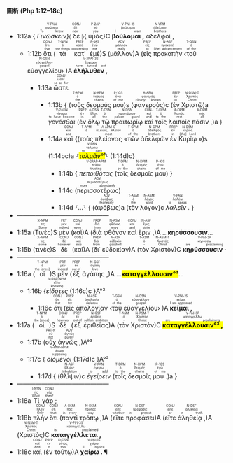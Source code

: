 #### 圖析 (Php 1:12–18c)
- <rt>1:12a</rt> { <RUBY><ruby><ruby><em>Γινώσκειν</em><rt>To know</rt></ruby><rt>γινώσκω</rt></ruby><rt>V-PAN</rt></RUBY>}⦇ <RUBY><ruby><ruby>δὲ<rt>now</rt></ruby><rt>δέ</rt></ruby><rt>CONJ</rt></RUBY> ⦈{ <RUBY><ruby><ruby>ὑμᾶς<rt>you</rt></ruby><rt>σύ</rt></ruby><rt>P-2AP</rt></RUBY>}C <RUBY><ruby><ruby><strong>βούλομαι ,</strong><rt>I want</rt></ruby><rt>βούλομαι</rt></ruby><rt>V-PNI-1S</rt></RUBY> <RUBY><ruby><ruby>ἀδελφοί ,<rt>brothers</rt></ruby><rt>ἀδελφός</rt></ruby><rt>N-VPM</rt></RUBY> 
	- <rt>1:12b</rt> <RUBY><ruby><ruby>ὅτι<rt>that</rt></ruby><rt>ὅτι</rt></ruby><rt>CONJ</rt></RUBY> (<RUBY><ruby><ruby>τὰ<rt>the things</rt></ruby><rt>ὁ</rt></ruby><rt>T-NPN</rt></RUBY> <RUBY><ruby><ruby>κατ᾽<rt>concerning</rt></ruby><rt>κατά</rt></ruby><rt>PREP</rt></RUBY> <RUBY><ruby><ruby>ἐμὲ<rt>me</rt></ruby><rt>ἐγώ</rt></ruby><rt>P-1AS</rt></RUBY>)S (<RUBY><ruby><ruby>μᾶλλον<rt>really</rt></ruby><rt>μᾶλλον</rt></ruby><rt>ADV</rt></RUBY>)A (<RUBY><ruby><ruby>εἰς<rt>to</rt></ruby><rt>εἰς</rt></ruby><rt>PREP</rt></RUBY> <RUBY><ruby><ruby>προκοπὴν<rt>[the] advancement</rt></ruby><rt>προκοπή</rt></ruby><rt>N-ASF</rt></RUBY> ‹<RUBY><ruby><ruby>τοῦ<rt>of the</rt></ruby><rt>ὁ</rt></ruby><rt>T-GSN</rt></RUBY> <RUBY><ruby><ruby>εὐαγγελίου<rt>gospel</rt></ruby><rt>εὐαγγέλιον</rt></ruby><rt>N-GSN</rt></RUBY>› )A <RUBY><ruby><ruby><strong>ἐλήλυθεν ,</strong><rt>have turned out</rt></ruby><rt>ἔρχομαι</rt></ruby><rt>V-2RAI-3S</rt></RUBY> 
		- <rt>1:13a</rt> <RUBY><ruby><ruby>ὥστε<rt>so as for</rt></ruby><rt>ὥστε</rt></ruby><rt>CONJ</rt></RUBY> 
			- <rt>1:13b</rt> { (<RUBY><ruby><ruby>τοὺς<rt>the</rt></ruby><rt>ὁ</rt></ruby><rt>T-APM</rt></RUBY> <RUBY><ruby><ruby>δεσμούς<rt>chains</rt></ruby><rt>δεσμός</rt></ruby><rt>N-APM</rt></RUBY> <RUBY><ruby><ruby>μου<rt>of me</rt></ruby><rt>ἐγώ</rt></ruby><rt>P-1GS</rt></RUBY>)s (<RUBY><ruby><ruby>φανεροὺς<rt>clearly known</rt></ruby><rt>φανερός</rt></ruby><rt>A-APM</rt></RUBY>)c (<RUBY><ruby><ruby>ἐν<rt>in</rt></ruby><rt>ἐν</rt></ruby><rt>PREP</rt></RUBY> <RUBY><ruby><ruby>Χριστῷ<rt>Christ</rt></ruby><rt>Χριστός</rt></ruby><rt>N-DSM-T</rt></RUBY>)a <RUBY><ruby><ruby><em>γενέσθαι</em><rt>to have become</rt></ruby><rt>γίνομαι</rt></ruby><rt>V-2ADN</rt></RUBY> (<RUBY><ruby><ruby>ἐν<rt>in</rt></ruby><rt>ἐν</rt></ruby><rt>PREP</rt></RUBY> <RUBY><ruby><ruby>ὅλῳ<rt>all</rt></ruby><rt>ὅλος</rt></ruby><rt>A-DSN</rt></RUBY> <RUBY><ruby><ruby>τῷ<rt>the</rt></ruby><rt>ὁ</rt></ruby><rt>T-DSN</rt></RUBY> <RUBY><ruby><ruby>πραιτωρίῳ<rt>palace guard</rt></ruby><rt>πραιτώριον</rt></ruby><rt>N-DSN</rt></RUBY> <RUBY><ruby><ruby>καὶ<rt>and</rt></ruby><rt>καί</rt></ruby><rt>CONJ</rt></RUBY> <RUBY><ruby><ruby>τοῖς<rt>to the</rt></ruby><rt>ὁ</rt></ruby><rt>T-DPM</rt></RUBY> <RUBY><ruby><ruby>λοιποῖς<rt>rest</rt></ruby><rt>λοιπός</rt></ruby><rt>A-DPM</rt></RUBY> <RUBY><ruby><ruby>πᾶσιν ,<rt>all</rt></ruby><rt>πᾶς</rt></ruby><rt>A-DPM</rt></RUBY>)a } 
			- <rt>1:14a</rt> <RUBY><ruby><ruby>καὶ<rt>and</rt></ruby><rt>καί</rt></ruby><rt>CONJ</rt></RUBY> {(<RUBY><ruby><ruby>τοὺς<rt>-</rt></ruby><rt>ὁ</rt></ruby><rt>T-APM</rt></RUBY> <RUBY><ruby><ruby>πλείονας<rt>most</rt></ruby><rt>πλείων, πλεῖον</rt></ruby><rt>A-APM-C</rt></RUBY> «<RUBY><ruby><ruby>τῶν<rt>of the</rt></ruby><rt>ὁ</rt></ruby><rt>T-GPM</rt></RUBY> <RUBY><ruby><ruby>ἀδελφῶν<rt>brothers</rt></ruby><rt>ἀδελφός</rt></ruby><rt>N-GPM</rt></RUBY> <RUBY><ruby><ruby>ἐν<rt>in</rt></ruby><rt>ἐν</rt></ruby><rt>PREP</rt></RUBY> <RUBY><ruby><ruby>Κυρίῳ<rt>[the] Lord</rt></ruby><rt>κύριος</rt></ruby><rt>N-DSM</rt></RUBY> »)s (<rt>1:14bc</rt>)a ⸉<RUBY><ruby><ruby><mark><em>τολμᾶν°¹</em></mark><rt>to dare</rt></ruby><rt>τολμάω</rt></ruby><rt>V-PAN</rt></RUBY>⸊ (<rt>1:14d</rt>)c}
				- <rt>1:14b</rt> { <RUBY><ruby><ruby><em>πεποιθότας</em><rt>trusting</rt></ruby><rt>πείθω</rt></ruby><rt>V-2RAP-APM</rt></RUBY> (<RUBY><ruby><ruby>τοῖς<rt>by the</rt></ruby><rt>ὁ</rt></ruby><rt>T-DPM</rt></RUBY> <RUBY><ruby><ruby>δεσμοῖς<rt>chains</rt></ruby><rt>δεσμός</rt></ruby><rt>N-DPM</rt></RUBY> <RUBY><ruby><ruby>μου<rt>of me</rt></ruby><rt>ἐγώ</rt></ruby><rt>P-1GS</rt></RUBY>) }
				- <rt>1:14c</rt> (<RUBY><ruby><ruby>περισσοτέρως<rt>more abundantly</rt></ruby><rt>περισσοτέρως</rt></ruby><rt>ADV</rt></RUBY>)
				- <rt>1:14d</rt> ⸉...⸊ { (<RUBY><ruby><ruby>ἀφόβως<rt>fearlessly</rt></ruby><rt>ἀφόβως</rt></ruby><rt>ADV</rt></RUBY>)a (<RUBY><ruby><ruby>τὸν<rt>the</rt></ruby><rt>ὁ</rt></ruby><rt>T-ASM</rt></RUBY> <RUBY><ruby><ruby>λόγον<rt>word</rt></ruby><rt>λόγος</rt></ruby><rt>N-ASM</rt></RUBY>)c <RUBY><ruby><ruby><em>λαλεῖν .</em><rt>to speak</rt></ruby><rt>λαλέω</rt></ruby><rt>V-PAN</rt></RUBY> }
- ———————————————
- <rt>1:15a</rt> (<RUBY><ruby><ruby>Τινὲς<rt>Some</rt></ruby><rt>τις</rt></ruby><rt>X-NPM</rt></RUBY>)S <RUBY><ruby><ruby>μὲν<rt>indeed</rt></ruby><rt>μέν</rt></ruby><rt>PRT</rt></RUBY> (<RUBY><ruby><ruby>καὶ<rt>even</rt></ruby><rt>καί</rt></ruby><rt>CONJ</rt></RUBY>)A (<RUBY><ruby><ruby>διὰ<rt>from</rt></ruby><rt>διά</rt></ruby><rt>PREP</rt></RUBY> <RUBY><ruby><ruby>φθόνον<rt>envy</rt></ruby><rt>φθόνος</rt></ruby><rt>N-ASM</rt></RUBY> <RUBY><ruby><ruby>καὶ<rt>and</rt></ruby><rt>καί</rt></ruby><rt>CONJ</rt></RUBY> <RUBY><ruby><ruby>ἔριν ,<rt>strife</rt></ruby><rt>ἔρις</rt></ruby><rt>N-ASF</rt></RUBY>)A ...**κηρύσσουσιν**...
- <rt>1:15b</rt> (<RUBY><ruby><ruby>τινὲς<rt>some</rt></ruby><rt>τις</rt></ruby><rt>X-NPM</rt></RUBY>)S <RUBY><ruby><ruby>δὲ<rt>however</rt></ruby><rt>δέ</rt></ruby><rt>CONJ</rt></RUBY> (<RUBY><ruby><ruby>καὶ<rt>also</rt></ruby><rt>καί</rt></ruby><rt>CONJ</rt></RUBY>)A (<RUBY><ruby><ruby>δι᾽<rt>from</rt></ruby><rt>διά</rt></ruby><rt>PREP</rt></RUBY> <RUBY><ruby><ruby>εὐδοκίαν<rt>goodwill</rt></ruby><rt>εὐδοκία</rt></ruby><rt>N-ASF</rt></RUBY>)A (<RUBY><ruby><ruby>τὸν<rt>-</rt></ruby><rt>ὁ</rt></ruby><rt>T-ASM</rt></RUBY> <RUBY><ruby><ruby>Χριστὸν<rt>Christ</rt></ruby><rt>Χριστός</rt></ruby><rt>N-ASM-T</rt></RUBY>)C <RUBY><ruby><ruby><strong>κηρύσσουσιν ·</strong><rt>are proclaiming</rt></ruby><rt>κηρύσσω</rt></ruby><rt>V-PAI-3P</rt></RUBY> 
- ———————————————
- <rt>1:16a</rt> (<RUBY><ruby><ruby>οἱ<rt>the [ones]</rt></ruby><rt>ὁ</rt></ruby><rt>T-NPM</rt></RUBY>)S <RUBY><ruby><ruby>μὲν<rt>indeed</rt></ruby><rt>μέν</rt></ruby><rt>PRT</rt></RUBY> (<RUBY><ruby><ruby>ἐξ<rt>out of</rt></ruby><rt>ἐκ</rt></ruby><rt>PREP</rt></RUBY> <RUBY><ruby><ruby>ἀγάπης ,<rt>love</rt></ruby><rt>ἀγάπη</rt></ruby><rt>N-GSF</rt></RUBY>)A ...<mark>**καταγγέλλουσιν°²**</mark>...
	- <rt>1:16b</rt> {<RUBY><ruby><ruby><em>εἰδότες</em><rt>knowing</rt></ruby><rt>εἴδω</rt></ruby><rt>V-RAP-NPM</rt></RUBY> (<rt>1:16c</rt>)c }A°²
		- <rt>1:16c</rt> <RUBY><ruby><ruby>ὅτι<rt>that</rt></ruby><rt>ὅτι</rt></ruby><rt>CONJ</rt></RUBY> (<RUBY><ruby><ruby>εἰς<rt>for</rt></ruby><rt>εἰς</rt></ruby><rt>PREP</rt></RUBY> <RUBY><ruby><ruby>ἀπολογίαν<rt>defense</rt></ruby><rt>ἀπολογία</rt></ruby><rt>N-ASF</rt></RUBY> ‹<RUBY><ruby><ruby>τοῦ<rt>of the</rt></ruby><rt>ὁ</rt></ruby><rt>T-GSN</rt></RUBY> <RUBY><ruby><ruby>εὐαγγελίου<rt>gospel</rt></ruby><rt>εὐαγγέλιον</rt></ruby><rt>N-GSN</rt></RUBY>› )A <RUBY><ruby><ruby><strong>κεῖμαι ,</strong><rt>I am appointed</rt></ruby><rt>κεῖμαι</rt></ruby><rt>V-PNI-1S</rt></RUBY> 
- <rt>1:17a</rt> (<RUBY><ruby><ruby>οἱ<rt>the [ones]</rt></ruby><rt>ὁ</rt></ruby><rt>T-NPM</rt></RUBY>)S <RUBY><ruby><ruby>δὲ<rt>however</rt></ruby><rt>δέ</rt></ruby><rt>CONJ</rt></RUBY> (<RUBY><ruby><ruby>ἐξ<rt>out of</rt></ruby><rt>ἐκ</rt></ruby><rt>PREP</rt></RUBY> <RUBY><ruby><ruby>ἐριθείας<rt>selfish ambition</rt></ruby><rt>ἐριθεία</rt></ruby><rt>N-GSF</rt></RUBY>)A (<RUBY><ruby><ruby>τὸν<rt>-</rt></ruby><rt>ὁ</rt></ruby><rt>T-ASM</rt></RUBY> <RUBY><ruby><ruby>Χριστὸν<rt>Christ</rt></ruby><rt>Χριστός</rt></ruby><rt>N-ASM-T</rt></RUBY>)C <RUBY><ruby><ruby><mark><strong>καταγγέλλουσιν°³ ,</strong></mark><rt>are proclaiming</rt></ruby><rt>καταγγέλλω</rt></ruby><rt>V-PAI-3P</rt></RUBY> 
	- <rt>1:17b</rt> (<RUBY><ruby><ruby>οὐχ<rt>not</rt></ruby><rt>οὐ</rt></ruby><rt>PRT-N</rt></RUBY> <RUBY><ruby><ruby>ἁγνῶς ,<rt>purely</rt></ruby><rt>ἁγνῶς</rt></ruby><rt>ADV</rt></RUBY>)A°³
	- <rt>1:17c</rt> { <RUBY><ruby><ruby><em>οἰόμενοι</em><rt>supposing</rt></ruby><rt>οἴομαι</rt></ruby><rt>V-PNP-NPM</rt></RUBY> (<rt>1:17d</rt>)c }A°³
		- <rt>1:17d</rt> { (<RUBY><ruby><ruby>θλῖψιν<rt>tribulation</rt></ruby><rt>θλῖψις</rt></ruby><rt>N-ASF</rt></RUBY>)c <RUBY><ruby><ruby><em>ἐγείρειν</em><rt>to add</rt></ruby><rt>ἐγείρω</rt></ruby><rt>V-PAN</rt></RUBY> (<RUBY><ruby><ruby>τοῖς<rt>to the</rt></ruby><rt>ὁ</rt></ruby><rt>T-DPM</rt></RUBY> <RUBY><ruby><ruby>δεσμοῖς<rt>chains</rt></ruby><rt>δεσμός</rt></ruby><rt>N-DPM</rt></RUBY> <RUBY><ruby><ruby>μου .<rt>of me</rt></ruby><rt>ἐγώ</rt></ruby><rt>P-1GS</rt></RUBY>)a }
- ———————————————
- <rt>1:18a</rt> <RUBY><ruby><ruby>Τί<rt>What</rt></ruby><rt>τίς</rt></ruby><rt>I-NSN</rt></RUBY> <RUBY><ruby><ruby>γάρ ;<rt>then?</rt></ruby><rt>γάρ</rt></ruby><rt>CONJ</rt></RUBY> 
- <rt>1:18b</rt> <RUBY><ruby><ruby>πλὴν<rt>Only</rt></ruby><rt>πλήν</rt></ruby><rt>CONJ</rt></RUBY> <RUBY><ruby><ruby>ὅτι<rt>that</rt></ruby><rt>ὅτι</rt></ruby><rt>CONJ</rt></RUBY> (<RUBY><ruby><ruby>παντὶ<rt>in every</rt></ruby><rt>πᾶς</rt></ruby><rt>A-DSM</rt></RUBY> <RUBY><ruby><ruby>τρόπῳ ,<rt>way</rt></ruby><rt>τρόπος</rt></ruby><rt>N-DSM</rt></RUBY>)A (<RUBY><ruby><ruby>εἴτε<rt>whether</rt></ruby><rt>εἴτε</rt></ruby><rt>CONJ</rt></RUBY> <RUBY><ruby><ruby>προφάσει<rt>in pretext</rt></ruby><rt>πρόφασις</rt></ruby><rt>N-DSF</rt></RUBY>)A (<RUBY><ruby><ruby>εἴτε<rt>or</rt></ruby><rt>εἴτε</rt></ruby><rt>CONJ</rt></RUBY> <RUBY><ruby><ruby>ἀληθείᾳ ,<rt>in truth</rt></ruby><rt>ἀλήθεια</rt></ruby><rt>N-DSF</rt></RUBY>)A (<RUBY><ruby><ruby>Χριστὸς<rt>Christ</rt></ruby><rt>Χριστός</rt></ruby><rt>N-NSM-T</rt></RUBY>)C <RUBY><ruby><ruby><strong>καταγγέλλεται ,</strong><rt>is proclaimed</rt></ruby><rt>καταγγέλλω</rt></ruby><rt>V-PPI-3S</rt></RUBY> 
- <rt>1:18c</rt> <RUBY><ruby><ruby>καὶ<rt>And</rt></ruby><rt>καί</rt></ruby><rt>CONJ</rt></RUBY> (<RUBY><ruby><ruby>ἐν<rt>in</rt></ruby><rt>ἐν</rt></ruby><rt>PREP</rt></RUBY> <RUBY><ruby><ruby>τούτῳ<rt>this</rt></ruby><rt>οὗτος</rt></ruby><rt>D-DSN</rt></RUBY>)A <RUBY><ruby><ruby><strong>χαίρω . ¶</strong><rt>I rejoice</rt></ruby><rt>χαίρω</rt></ruby><rt>V-PAI-1S</rt></RUBY>
